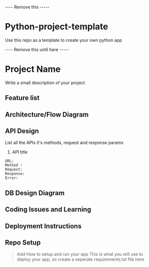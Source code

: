 ---- Remove this -----

# Python-project-template

Use this repo as a template to create your own python app

---- Remove this until here -----

# Project Name

Write a small description of your project

## Feature list


## Architecture/Flow Diagram



## API Design

List all the APIs it's methods, request and response params

1. API title

```
URL:
Method : 
Request: 
Response:
Error:
```

## DB Design Diagram


## Coding Issues and Learning


## Deployment Instructions


## Repo Setup

> Add How to setup and run your app
> This is what you will use to deploy your app, so create a seperate requirements.txt file here









